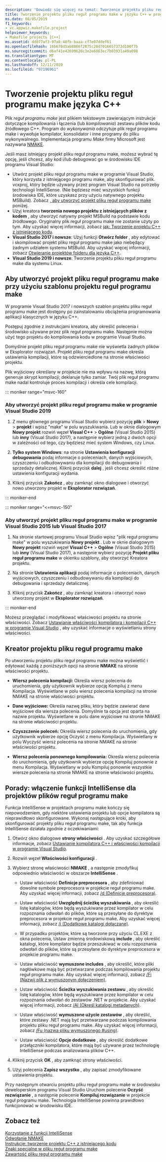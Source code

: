 ```yaml
---
description: 'Dowiedz się więcej na temat: Tworzenie projektu pliku reguł programu make języka C++'
title: Tworzenie projektu pliku reguł programu make w języku C++ w programie Visual Studio
ms.date: 08/05/2019
f1_keywords:
- vc.appwiz.makefile.project
helpviewer_keywords:
- Makefile projects [C++]
ms.assetid: dd077af3-97a8-48fb-baaa-cf7e07ddef61
ms.openlocfilehash: 16b678d5ab8866f2875c20d7016657373d100f7b
ms.sourcegitcommit: d6af41e42699628c3e2e6063ec7b03931a49a098
ms.translationtype: MT
ms.contentlocale: pl-PL
ms.lasthandoff: 12/11/2020
ms.locfileid: "97196961"
---
```

# <a name="create-a-c-makefile-project"></a>Tworzenie projektu pliku reguł programu make języka C++

Plik *reguł programu make* jest plikiem tekstowym zawierającym instrukcje dotyczące kompilowania i łączenia (lub *kompilowania*) zestawu plików kodu źródłowego C++. Program do *wykonywania* odczytuje plik reguł programu make i wywołuje kompilator, konsolidator i inne programy do pliku wykonywalnego. Implementacja programu *Make* firmy Microsoft jest nazywana [NMAKE](nmake-reference.md).

Jeśli masz istniejący projekt pliku reguł programu make, możesz wybrać tę opcję, jeśli chcesz, aby kod i/lub debugować go w środowisku IDE programu Visual Studio:

- Utwórz projekt pliku reguł programu make w programie Visual Studio, który korzysta z istniejącego programu make, aby skonfigurować plik. vcxproj, który będzie używany przez program Visual Studio na potrzeby technologii IntelliSense. (Nie będziesz mieć wszystkich funkcji środowiska IDE, które uzyskasz przy użyciu natywnego projektu MSBuild). Zobacz [, aby utworzyć projekt pliku reguł programu make](#create_a_makefile_project) poniżej.
- Użyj kreatora **tworzenia nowego projektu z istniejących plików z kodem** , aby utworzyć natywny projekt MSBuild na podstawie kodu źródłowego. Oryginalny plik reguł programu make nie zostanie użyty po tym. Aby uzyskać więcej informacji, zobacz [jak: Tworzenie projektu C++ z istniejącego kodu](../how-to-create-a-cpp-project-from-existing-code.md).
- **Visual Studio 2017 i nowsze**: Użyj funkcji **Otwórz folder** , aby edytować i skompilować projekt pliku reguł programu make jako niebędący żadnym udziałem systemu MSBuild. Aby uzyskać więcej informacji, zobacz [Otwieranie projektów folderu dla języka C++](../open-folder-projects-cpp.md).
- **Visual Studio 2019 i nowsze**: Tworzenie projektu pliku reguł programu make dla systemu Linux.

## <a name="a-namecreate_a_makefile_project-to-create-a-makefile-project-with-the-makefile-project-template"></a><a name="create_a_makefile_project"> Aby utworzyć projekt pliku reguł programu make przy użyciu szablonu projektu reguł programu make

W programie Visual Studio 2017 i nowszych szablon projektu pliku reguł programu make jest dostępny po zainstalowaniu obciążenia programowania aplikacji klasycznych w języku C++.

Postępuj zgodnie z instrukcjami kreatora, aby określić polecenia i środowisko używane przez plik reguł programu make. Następnie można użyć tego projektu do kompilowania kodu w programie Visual Studio.

Domyślnie projekt pliku reguł programu make nie wyświetla żadnych plików w Eksplorator rozwiązań. Projekt pliku reguł programu make określa ustawienia kompilacji, które są odzwierciedlone na stronie właściwości projektu.

Plik wyjściowy określany w projekcie nie ma wpływu na nazwę, którą generuje skrypt kompilacji; deklaruje tylko zamiar. Twój plik reguł programu make nadal kontroluje proces kompilacji i określa cele kompilacji.

::: moniker range="msvc-160"

### <a name="to-create-a-makefile-project-in-visual-studio-2019"></a>Aby utworzyć projekt pliku reguł programu make w programie Visual Studio 2019

1. Z menu głównego programu Visual Studio wybierz pozycję **plik**  >  **Nowy**  >  **projekt** i wpisz "make" w polu wyszukiwania. Lub w oknie dialogowym **Nowy projekt** rozwiń węzeł **Visual C++**  >  **Ogólne** (Visual Studio 2015) lub **inny** (Visual Studio 2017), a następnie wybierz jedną z dwóch opcji w zależności od tego, czy będziesz mieć system Windows, czy Linux.

1. **Tylko system Windows**: na stronie **Ustawienia konfiguracji debugowania** podaj informacje o poleceniach, danych wyjściowych, czyszczeniu i odbudowywaniu dla kompilacji do debugowania i sprzedaży detalicznej. Kliknij przycisk **dalej** , jeśli chcesz określić różne ustawienia konfiguracji wydania.

1. Kliknij przycisk **Zakończ** , aby zamknąć okno dialogowe i otworzyć nowo utworzony projekt w **Eksplorator rozwiązań**.

::: moniker-end

::: moniker range="<=msvc-150"

### <a name="to-create-a-makefile-project-in-visual-studio-2015-or-visual-studio-2017"></a>Aby utworzyć projekt pliku reguł programu make w programie Visual Studio 2015 lub Visual Studio 2017

1. Na stronie startowej programu Visual Studio wpisz "plik reguł programu make" w polu wyszukiwania **Nowy projekt** . Lub w oknie dialogowym **Nowy projekt** rozwiń węzeł **Visual C++**  >  **Ogólne** (Visual Studio 2015) lub **inny** (Visual Studio 2017), a następnie wybierz pozycję **Projekt pliku reguł programu make** w okienku szablony, aby otworzyć Kreatora projektu.

1. Na stronie **Ustawienia aplikacji** podaj informacje o poleceniach, danych wyjściowych, czyszczeniu i odbudowywaniu dla kompilacji do debugowania i sprzedaży detalicznej.

1. Kliknij przycisk **Zakończ** , aby zamknąć kreatora i otworzyć nowo utworzony projekt w **Eksplorator rozwiązań**.

::: moniker-end

Możesz przeglądać i modyfikować właściwości projektu na stronie właściwości. Zobacz [Ustawianie właściwości kompilatora i kompilacji C++ w programie Visual Studio](../working-with-project-properties.md) , aby uzyskać informacje o wyświetlaniu strony właściwości.

## <a name="makefile-project-wizard"></a>Kreator projektu pliku reguł programu make

Po utworzeniu projektu pliku reguł programu make można wyświetlić i edytować każdą z poniższych opcji na stronie **NMAKE** na stronie właściwości projektu.

- **Wiersz polecenia kompilacji:** Określa wiersz polecenia do uruchomienia, gdy użytkownik wybierze opcję Kompiluj z menu Kompilacja. Wyświetlane w polu wiersz polecenia kompilacji na stronie NMAKE na stronie właściwości projektu.

- **Dane wyjściowe:** Określa nazwę pliku, który będzie zawierać dane wyjściowe dla wiersza polecenia. Domyślnie ta opcja jest oparta na nazwie projektu. Wyświetlane w polu dane wyjściowe na stronie NMAKE na stronie właściwości projektu.

- **Czyszczenie poleceń:** Określa wiersz polecenia do uruchomienia, gdy użytkownik wybierze opcję Oczyść z menu Kompilacja. Wyświetlany w polu Wyczyść wiersz polecenia na stronie NMAKE na stronie właściwości projektu.

- **Wiersz polecenia ponownego kompilowania:** Określa wiersz polecenia do uruchomienia, gdy użytkownik wybierze opcję Kompiluj ponownie z menu Kompilacja. Wyświetlany w polu Kompiluj ponownie wszystkie wiersze polecenia na stronie NMAKE na stronie właściwości projektu.

## <a name="how-to-enable-intellisense-for-makefile-projects"></a>Porady: włączenie funkcji IntelliSense dla projektów plików reguł programu make

Funkcja IntelliSense w projektach programu make kończy się niepowodzeniem, gdy niektóre ustawienia projektu lub opcje kompilatora są nieprawidłowo skonfigurowane. Wykonaj następujące kroki, aby skonfigurować projekty pliku reguł programu make, tak aby funkcja IntelliSense działała zgodnie z oczekiwaniami:

1. Otwórz okno dialogowe **strony właściwości** . Aby uzyskać szczegółowe informacje, zobacz [Ustawianie kompilatora C++ i właściwości kompilacji w programie Visual Studio](../working-with-project-properties.md).

1. Rozwiń węzeł **Właściwości konfiguracji** .

1. Wybierz stronę właściwości **NMAKE** , a następnie zmodyfikuj odpowiednio właściwości w obszarze **IntelliSense** .

   - Ustaw właściwość **Definicje preprocesora** , aby zdefiniować dowolne symbole preprocesora w projekcie reguł programu make. Aby uzyskać więcej informacji, zobacz [/d (Definicje preprocesora)](d-preprocessor-definitions.md).

   - Ustaw właściwość **Uwzględnij ścieżkę wyszukiwania** , aby określić listę katalogów, które będą wyszukiwane przez kompilator w celu rozpoznania odwołań do plików, które są przesyłane do dyrektyw preprocesora w projekcie reguł programu make. Aby uzyskać więcej informacji, zobacz [/i (Dodatkowe katalogi dołączane)](i-additional-include-directories.md).

   - W przypadku projektów, które są tworzone przy użyciu CL.EXE z okna polecenia, Ustaw zmienną środowiskową **include** , aby określić katalogi, które kompilator będzie przeszukiwać w celu rozpoznania odwołań do plików, które są przesyłane do dyrektyw preprocesora w projekcie programu make.

   - Ustaw właściwość **wymuszone includes** , aby określić, które pliki nagłówkowe mają być przetwarzane podczas kompilowania projektu reguł programu make. Aby uzyskać więcej informacji, zobacz [/Fi (Nazwij plik z wymuszonym dołączeniem)](fi-name-forced-include-file.md).

   - Ustaw właściwość **Ścieżka wyszukiwania zestawu** , aby określić listę katalogów, które będą wyszukiwane przez kompilator w celu rozpoznania odwołań do zestawów .NET w projekcie. Aby uzyskać więcej informacji, zobacz [/AI (Określ katalogi metadanych)](ai-specify-metadata-directories.md).

   - Ustaw właściwość **wymuszone użycie zestawów** , aby określić, które zestawy .NET mają być przetwarzane podczas kompilowania projektu pliku reguł programu make. Aby uzyskać więcej informacji, zobacz [/Fu (nazwa pliku wymuszonego #using)](fu-name-forced-hash-using-file.md).

   - Ustaw właściwość **Opcje dodatkowe** , aby określić dodatkowe przełączniki kompilatora, które mają być używane przez technologię IntelliSense podczas analizowania plików C++.

1. Kliknij przycisk **OK** , aby zamknąć strony właściwości.

1. Użyj polecenia **Zapisz wszystko** , aby zapisać zmodyfikowane ustawienia projektu.

Przy następnym otwarciu projektu pliku reguł programu make w środowisku deweloperskim programu Visual Studio Uruchom polecenie **Oczyść rozwiązanie** , a następnie polecenie **Kompiluj rozwiązanie** w projekcie reguł programu make. Technologia IntelliSense powinna prawidłowo funkcjonować w środowisku IDE.

## <a name="see-also"></a>Zobacz też

[Korzystanie z funkcji IntelliSense](/visualstudio/ide/using-intellisense)<br>
[Odwołanie NMAKE](nmake-reference.md)<br>
[Instrukcje: tworzenie projektu C++ z istniejącego kodu](../how-to-create-a-cpp-project-from-existing-code.md)<br>
[Znaki specjalne w pliku reguł programu make](special-characters-in-a-makefile.md)<br/>
[Zawartość pliku reguł programu make](contents-of-a-makefile.md)<br/>
